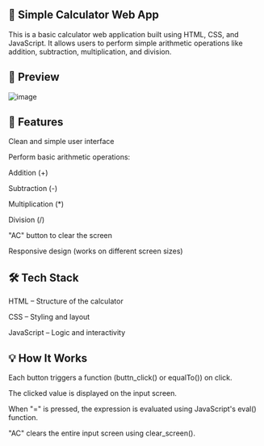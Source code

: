 🔢 Simple Calculator Web App
-----------------------------

This is a basic calculator web application built using HTML, CSS, and JavaScript. 
It allows users to perform simple arithmetic operations like addition, subtraction, multiplication, and division.


📸 Preview
-----------

![image](https://github.com/user-attachments/assets/d9711fe8-8ea0-4dad-8a3c-1a275f33a6c2)


🚀 Features
------------

Clean and simple user interface

Perform basic arithmetic operations:

Addition (+)

Subtraction (-)

Multiplication (*)

Division (/)

"AC" button to clear the screen

Responsive design (works on different screen sizes)


🛠️ Tech Stack
--------------

HTML – Structure of the calculator

CSS – Styling and layout

JavaScript – Logic and interactivity


💡 How It Works
----------------

Each button triggers a function (buttn_click() or equalTo()) on click.

The clicked value is displayed on the input screen.

When "=" is pressed, the expression is evaluated using JavaScript's eval() function.

"AC" clears the entire input screen using clear_screen().


